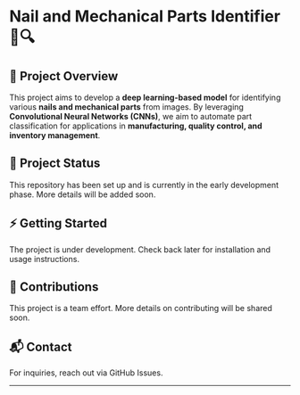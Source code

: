 # Nail and Mechanical Parts Identifier 🔩🔍

## 📌 Project Overview
This project aims to develop a **deep learning-based model** for identifying various **nails and mechanical parts** from images. By leveraging **Convolutional Neural Networks (CNNs)**, we aim to automate part classification for applications in **manufacturing, quality control, and inventory management**.

## 🚀 Project Status
This repository has been set up and is currently in the early development phase. More details will be added soon.

## ⚡ Getting Started
The project is under development. Check back later for installation and usage instructions.

## 🤝 Contributions
This project is a team effort. More details on contributing will be shared soon.

## 📬 Contact
For inquiries, reach out via GitHub Issues.

---

